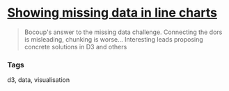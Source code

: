 # [Showing missing data in line charts](https://bocoup.com/weblog/showing-missing-data-in-line-charts)

> Bocoup's answer to the missing data challenge. Connecting the dors is misleading, chunking is worse... Interesting leads proposing concrete solutions in D3 and others

### Tags

d3, data, visualisation
